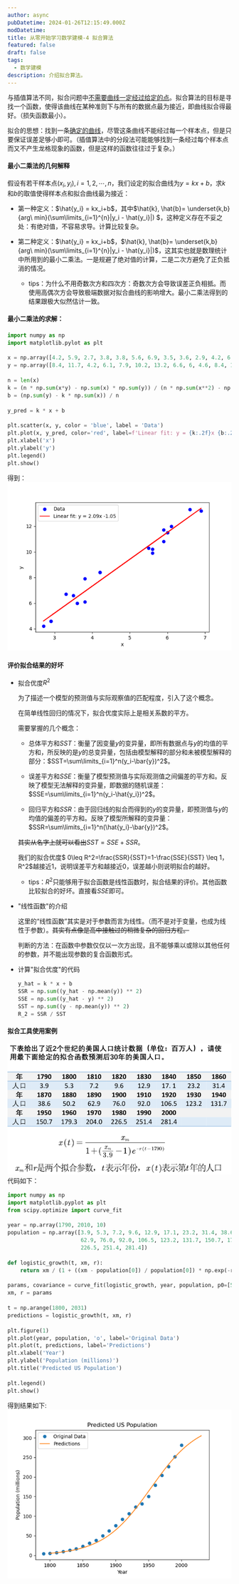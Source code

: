 ```yaml
---
author: async
pubDatetime: 2024-01-26T12:15:49.000Z
modDatetime: 
title: 从零开始学习数学建模-4 拟合算法
featured: false
draft: false
tags:
  - 数学建模
description: 介绍拟合算法。
---
```


与插值算法不同，拟合问题中<u>不需要曲线一定经过给定的点</u>。拟合算法的目标是寻找一个函数，使得该曲线在某种准则下与所有的数据点最为接近，即曲线拟合得最好。（损失函数最小）。

拟合的思想：找到一条<u>确定的曲线</u>，尽管这条曲线不能经过每一个样本点，但是只要保证误差足够小即可。（插值算法中的分段法可能能够找到一条经过每个样本点而又不产生龙格现象的函数，但是这样的函数往往过于复杂。）

#### 最小二乘法的几何解释

假设有若干样本点$(x_i,y_i),i=1,2,\cdots,n$，我们设定的拟合曲线为$y=kx+b$，求$k$和$b$的取值使得样本点和拟合曲线最为接近：

- 第一种定义：$\hat{y_i} = kx_i+b$，其中$\hat{k}, \hat{b}= \underset{k,b}{arg\ min}(\sum\limits_{i=1}^{n}|y_i - \hat{y_i}|) $，这种定义存在不妥之处：有绝对值，不容易求导。计算比较复杂。

- 第二种定义：$\hat{y_i} = kx_i+b$，$\hat{k}, \hat{b}= \underset{k,b}{arg\ min}(\sum\limits_{i=1}^{n}|y_i - \hat{y_i}|)$，这其实也就是数理统计中所用到的最小二乘法。一是规避了绝对值的计算，二是二次方避免了正负抵消的情况。
  
  - tips：为什么不用奇数次方和四次方：奇数次方会导致误差正负相抵。而使用高偶次方会导致极端数据对拟合曲线的影响增大。最小二乘法得到的结果跟极大似然估计一致。

#### 最小二乘法的求解：

```python
import numpy as np
import matplotlib.pylot as plt

x = np.array([4.2, 5.9, 2.7, 3.8, 3.8, 5.6, 6.9, 3.5, 3.6, 2.9, 4.2, 6.1, 5.5, 6.6, 2.9, 3.3, 5.9, 6, 5.6])
y = np.array([8.4, 11.7, 4.2, 6.1, 7.9, 10.2, 13.2, 6.6, 6, 4.6, 8.4, 12, 10.3, 13.3, 4.6, 6.7, 10.8, 11.5, 9.9])

n = len(x)
k = (n * np.sum(x*y) - np.sum(x) * np.sum(y)) / (n * np.sum(x**2) - np.sum(x)**2)
b = (np.sum(y) - k * np.sum(x)) / n

y_pred = k * x + b

plt.scatter(x, y, color = 'blue', label = 'Data')
plt.plot(x, y_pred, color='red', label=f'Linear fit: y = {k:.2f}x {b:.2f}')
plt.xlabel('x')
plt.ylabel('y')
plt.legend()
plt.show()
```

得到：![image](../../assets/images/post_math/4-1.png)

#### 评价拟合结果的好坏

- 拟合优度$R^2$
  
  为了描述一个模型的预测值与实际观察值的匹配程度，引入了这个概念。
  
  在简单线性回归的情况下，拟合优度实际上是相关系数的平方。
  
  需要掌握的几个概念：
  
  - 总体平方和$SST$：衡量了因变量$y$的变异量，即所有数据点与$y$的均值的平方和，所反映的是$y$的总变异量，包括由模型解释的部分和未被模型解释的部分：$SST=\sum\limits_{i=1}^n(y_i-\bar{y})^2$。
  
  - 误差平方和$SSE$：衡量了模型预测值与实际观测值之间偏差的平方和。反映了模型无法解释的变异量，即数据的随机误差：$SSE=\sum\limits_{i=1}^n(y_i-\hat{y_i})^2$。
  
  - 回归平方和$SSR$：由于回归线的拟合而得到的$y$的变异量，即预测值与$y$的均值的偏差的平方和。反映了模型所解释的变异量：$SSR=\sum\limits_{i=1}^n(\hat{y_i}-\bar{y})^2$。
  
  ~~其实从名字上就可以看出~~$SST=SSE+SSR$。
  
  我们的拟合优度$ 0\leq R^2=\frac{SSR}{SST}=1-\frac{SSE}{SST} \leq 1$，$R^2$越接近1，说明误差平方和越接近0，误差越小则说明拟合的越好。
  
  - tips：$R^2$只能够用于拟合函数是线性函数时，拟合结果的评价。其他函数比较拟合的好坏。直接看$SSE$即可。

- "线性函数"的介绍
  
  这里的“线性函数”其实是对于参数而言为线性。（而不是对于变量，也成为线性于参数）。~~其实有点像是高中接触过的稍微复杂的回归方程。~~
  
  判断的方法：在函数中参数仅仅以一次方出现，且不能够乘以或除以其他任何的参数，并不能出现参数的复合函数形式。

- 计算"拟合优度"的代码
  
  ```python
  y_hat = k * x + b
  SSR = np.sum((y_hat - np.mean(y)) ** 2)
  SSE = np.sum((y_hat - y) ** 2)
  SST = np.sum((y - np.mean(y)) ** 2)
  R_2 = SSR / SST
  ```

#### 拟合工具使用案例

![image](../../assets/images/post_math/4-3.png)
代码如下：

```python
import numpy as np
import matplotlib.pyplot as plt
from scipy.optimize import curve_fit

year = np.array(1790, 2010, 10)
population = np.array([3.9, 5.3, 7.2, 9.6, 12.9, 17.1, 23.2, 31.4, 38.6, 50.2,
                       62.9, 76.0, 92.0, 106.5, 123.2, 131.7, 150.7, 179.3, 204.0,
                       226.5, 251.4, 281.4])

def logistic_growth(t, xm, r):
    return xm / (1 + ((xm - population[0]) / population[0]) * np.exp(-r * (t - year[0])))

params, covariance = curve_fit(logistic_growth, year, population, p0=[500, 0.02], maxfev=10000)
xm, r = params

t = np.arange(1800, 2031)
predictions = logistic_growth(t, xm, r)

plt.figure(1)
plt.plot(year, population, 'o', label='Original Data')
plt.plot(t, predictions, label='Predictions')
plt.xlabel('Year')
plt.ylabel('Population (millions)')
plt.title('Predicted US Population')

plt.legend()
plt.show()
```
得到结果如下:
![iamge](../../assets/images/post_math/4-2.png)